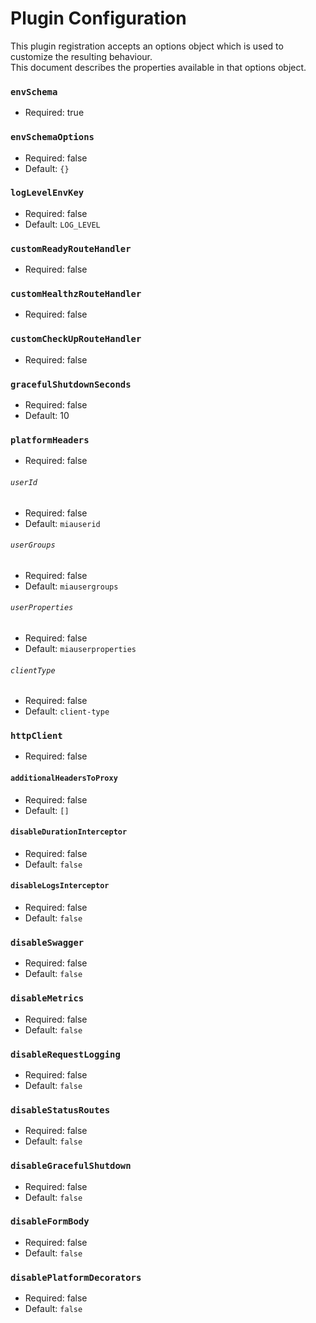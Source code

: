 # Plugin Configuration

This plugin registration accepts an options object which is used to customize the resulting behaviour.  
This document describes the properties available in that options object.

### `envSchema`
- Required: true

### `envSchemaOptions`
- Required: false
- Default: `{}`

### `logLevelEnvKey`
- Required: false
- Default: `LOG_LEVEL`

### `customReadyRouteHandler`
- Required: false

### `customHealthzRouteHandler`
- Required: false

### `customCheckUpRouteHandler`
- Required: false

### `gracefulShutdownSeconds`
- Required: false
- Default: 10

### `platformHeaders`
- Required: false

###### `userId`
- Required: false
- Default: `miauserid`

###### `userGroups`
- Required: false
- Default: `miausergroups`


###### `userProperties`
- Required: false
- Default: `miauserproperties`


###### `clientType`
- Required: false
- Default: `client-type`

### `httpClient`
- Required: false

#### `additionalHeadersToProxy`
- Required: false
- Default: `[]`
#### `disableDurationInterceptor`
- Required: false
- Default: `false`

#### `disableLogsInterceptor`
- Required: false
- Default: `false`

### `disableSwagger`
- Required: false
- Default: `false`

### `disableMetrics`
- Required: false
- Default: `false`

### `disableRequestLogging`
- Required: false
- Default: `false`

### `disableStatusRoutes`
- Required: false
- Default: `false`

### `disableGracefulShutdown`
- Required: false
- Default: `false`

### `disableFormBody`
- Required: false
- Default: `false`

### `disablePlatformDecorators`
- Required: false
- Default: `false`

